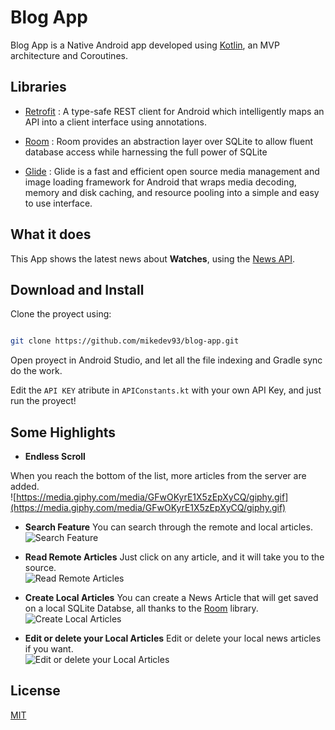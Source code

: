 # Blog App

  

Blog App is a Native Android app developed using [Kotlin](https://kotlinlang.org/), an MVP architecture and Coroutines.

  

## Libraries

  

-  [Retrofit](http://square.github.io/retrofit/) : A type-safe REST client for Android which intelligently maps an API into a client interface using annotations.

-  [Room](https://developer.android.com/training/data-storage/room/) : Room provides an abstraction layer over SQLite to allow fluent database access while harnessing the full power of SQLite

-  [Glide](https://github.com/bumptech/glide) : Glide is a fast and efficient open source media management and image loading framework for Android that wraps media decoding, memory and disk caching, and resource pooling into a simple and easy to use interface.

  

## What it does

  

This App shows the latest news about **Watches**, using the [News API](https://newsapi.org/).

  

## Download and Install

Clone the proyect using:

  

```bash

git clone https://github.com/mikedev93/blog-app.git

```

Open proyect in Android Studio, and let all the file indexing and Gradle sync do the work.

Edit the ``API KEY`` atribute in ``APIConstants.kt`` with your own API Key, and just run the proyect!

  

## Some Highlights

*  **Endless Scroll**

When you reach the bottom of the list, more articles from the server are added.<br>
![https://media.giphy.com/media/GFwOKyrE1X5zEpXyCQ/giphy.gif](https://media.giphy.com/media/GFwOKyrE1X5zEpXyCQ/giphy.gif)

  

*  **Search Feature**
You can search through the remote and local articles.<br>
![Search Feature](https://media.giphy.com/media/njwaFk4tNu7EzytHXU/giphy.gif)

  

*  **Read Remote Articles**
Just click on any article, and it will take you to the source.<br>
![Read Remote Articles](https://media.giphy.com/media/UEb9q1CHwjVEqTzSHL/giphy.gif)

  

*  **Create Local Articles**
You can create a News Article that will get saved on a local SQLite Databse, all thanks to the [Room](https://developer.android.com/training/data-storage/room/) library.<br>
![Create Local Articles](https://media.giphy.com/media/H3Yx72ELreJUit6U7q/giphy.gif)

  

*  **Edit or delete your Local Articles**
Edit or delete your local news articles if you want.<br>
![Edit or delete your Local Articles](https://media.giphy.com/media/r8OX1e1d7b53LE68J4/giphy.gif)

  
  
  
  

## License

[MIT](https://choosealicense.com/licenses/mit/)
